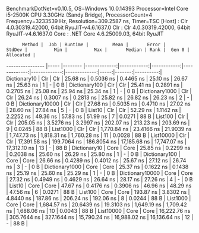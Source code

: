 
BenchmarkDotNet=v0.10.5, OS=Windows 10.0.14393
Processor=Intel Core i5-2500K CPU 3.30GHz (Sandy Bridge), ProcessorCount=4
Frequency=3233539 Hz, Resolution=309.2587 ns, Timer=TSC
  [Host] : Clr 4.0.30319.42000, 64bit RyuJIT-v4.6.1637.0
  Clr    : Clr 4.0.30319.42000, 64bit RyuJIT-v4.6.1637.0
  Core   : .NET Core 4.6.25009.03, 64bit RyuJIT


          Method |  Job | Runtime |         Mean |       Error |      StdDev |          Min |          Max |       Median | Rank |  Gen 0 | Allocated |
---------------- |----- |-------- |-------------:|------------:|------------:|-------------:|-------------:|-------------:|-----:|-------:|----------:|
    Dictionary10 |  Clr |     Clr |     25.68 ns |   0.5036 ns |   0.4465 ns |     25.10 ns |     26.67 ns |     25.63 ns |    1 |      - |       0 B |
   Dictionary100 |  Clr |     Clr |     25.41 ns |   0.2891 ns |   0.2705 ns |     25.08 ns |     25.94 ns |     25.34 ns |    1 |      - |       0 B |
  Dictionary1000 |  Clr |     Clr |     26.24 ns |   0.3007 ns |   0.2813 ns |     25.82 ns |     26.82 ns |     26.23 ns |    2 |      - |       0 B |
 Dictionary10000 |  Clr |     Clr |     27.68 ns |   0.5035 ns |   0.4710 ns |     27.02 ns |     28.60 ns |     27.84 ns |    5 |      - |       0 B |
          List10 |  Clr |     Clr |     52.29 ns |   1.1142 ns |   2.2252 ns |     49.36 ns |     57.83 ns |     51.99 ns |    7 | 0.0271 |      88 B |
         List100 |  Clr |     Clr |    205.05 ns |   3.5276 ns |   3.2997 ns |    202.07 ns |    213.23 ns |    203.69 ns |    9 | 0.0245 |      88 B |
        List1000 |  Clr |     Clr |  1,770.84 ns |  23.4166 ns |  21.9039 ns |  1,747.73 ns |  1,818.31 ns |  1,760.28 ns |   11 | 0.0028 |      88 B |
       List10000 |  Clr |     Clr | 17,391.58 ns | 199.7064 ns | 186.8054 ns | 17,185.68 ns | 17,747.07 ns | 17,312.10 ns |   13 |      - |      88 B |
    Dictionary10 | Core |    Core |     25.85 ns |   0.2299 ns |   0.2038 ns |     25.60 ns |     26.29 ns |     25.80 ns |    1 |      - |       0 B |
   Dictionary100 | Core |    Core |     26.66 ns |   0.4289 ns |   0.4012 ns |     25.67 ns |     27.12 ns |     26.74 ns |    3 |      - |       0 B |
  Dictionary1000 | Core |    Core |     25.37 ns |   0.1622 ns |   0.1438 ns |     25.19 ns |     25.60 ns |     25.29 ns |    1 |      - |       0 B |
 Dictionary10000 | Core |    Core |     27.32 ns |   0.4949 ns |   0.4629 ns |     26.64 ns |     28.17 ns |     27.26 ns |    4 |      - |       0 B |
          List10 | Core |    Core |     47.67 ns |   0.4176 ns |   0.3906 ns |     46.96 ns |     48.29 ns |     47.56 ns |    6 | 0.0271 |      88 B |
         List100 | Core |    Core |    193.87 ns |   3.8302 ns |   4.8440 ns |    187.86 ns |    206.24 ns |    192.06 ns |    8 | 0.0244 |      88 B |
        List1000 | Core |    Core |  1,684.57 ns |  20.6439 ns |  19.3103 ns |  1,649.19 ns |  1,709.42 ns |  1,688.06 ns |   10 | 0.0043 |      88 B |
       List10000 | Core |    Core | 16,222.76 ns | 305.7644 ns | 327.1644 ns | 15,790.24 ns | 16,988.02 ns | 16,136.64 ns |   12 |      - |      88 B |
